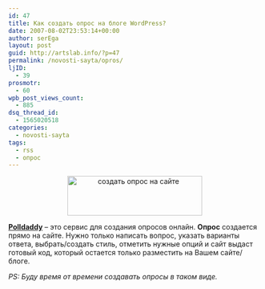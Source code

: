 ```yaml
---
id: 47
title: Как создать опрос на блоге WordPress?
date: 2007-08-02T23:53:14+00:00
author: serEga
layout: post
guid: http://artslab.info/?p=47
permalink: /novosti-sayta/opros/
ljID:
  - 39
prosmotr:
  - 60
wpb_post_views_count:
  - 885
dsq_thread_id:
  - 1565020518
categories:
  - novosti-sayta
tags:
  - rss
  - опрос
---
```

<center>
  <a href="http://artslab.info/wp-content/uploads/polldaddy.jpg"><img src="http://artslab.info/wp-content/uploads/polldaddy.jpg" alt="создать опрос на сайте" title="polldaddy" width="269" height="79" class="alignnone size-full wp-image-2237" /></a>
</center>

**<a HREF="http://www.polldaddy.com/">Polldaddy</a>** &#8211; это сервис для создания опросов онлайн. **Опрос** создается прямо на сайте. Нужно только написать вопрос, указать варианты ответа, выбрать/создать стиль, отметить нужные опций и сайт выдаст готовый код, который остается только разместить на Вашем сайте/блоге.

_PS: Буду время от времени создавать опросы в таком виде._